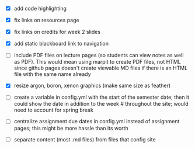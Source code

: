 - [x] add code highlighting
- [x] fix links on resources page
- [x] fix links on credits for week 2 slides
- [x] add static blackboard link to navigation
- [ ] include PDF files on lecture pages (so students can view notes as well as PDF). This would mean using marpit to create PDF files, not HTML since github pages doesn't create viewable MD files if there is an HTML file with the same name already
- [x] resize argon, boron, xenon graphics (make same size as feather)
- [ ] create a variable in config.yml with the start of the semester date; then it could show the date in addition to the week # throughout the site; would need to account for spring break
- [ ] centralize assignment due dates in config.yml instead of assignment pages; this might be more hassle than its worth
- [ ] separate content (most .md files) from files that config site

